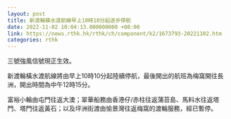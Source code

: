 ```yaml
---
layout: post
title: 新渡輪橫水渡航線早上10時10分起逐步停航
date: 2022-11-02 10:04:13.000000000 +08:00
link: https://news.rthk.hk/rthk/ch/component/k2/1673793-20221102.htm
categories: rthk
---
```


三號強風信號現正生效。

新渡輪橫水渡航線將由早上10時10分起陸續停航，最後開出的航班為梅窩開往長洲，開出時間為中午12時15分。

富裕小輪由屯門往返大澳；翠華船務由香港仔/赤柱往返蒲苔島、馬料水往返塔門、塔門往返黃石；以及坪洲街渡由愉景灣往返梅窩的渡輪服務，經已暫停。
